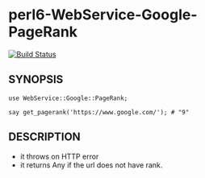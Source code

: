 # perl6-WebService-Google-PageRank

[![Build Status](https://travis-ci.org/fayland/perl6-WebService-Google-PageRank.svg?branch=master)](https://travis-ci.org/fayland/perl6-WebService-Google-PageRank)

## SYNOPSIS

```
use WebService::Google::PageRank;

say get_pagerank('https://www.google.com/'); # "9"
```

## DESCRIPTION

 * it throws on HTTP error
 * it returns Any if the url does not have rank.